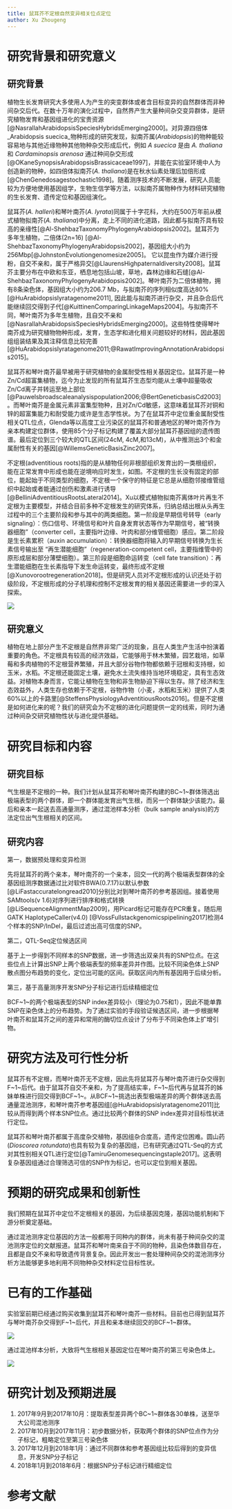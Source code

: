 ```yaml
---
title: 鼠耳芥不定根自然变异相关位点定位
author: Xu Zhougeng
---
```

# 研究背景和研究意义

## 研究背景

植物生长发育研究大多使用人为产生的突变群体或者含目标变异的自然群体而非种间杂交后代。在数十万年的演化过程中，自然界产生大量种间杂交变异群体，是研究植物发育和基因组进化的宝贵资源[@NasrallahArabidopsisSpeciesHybridsEmerging2000]。对异源四倍体 _Arabidopsis suecica_物种形成的研究发现，拟南芥属(_Arabidopsis_)的物种能较容易地与其他近缘物种其他物种杂交形成后代，例如 _A suecica_ 是由 _A. thaliana_ 和 _Cardaminopsis arenosa_ 通过种间杂交形成[@OKaneSynopsisArabidopsisBrassicaceae1997]，并能在实验室环境中人为创造新的物种，如四倍体拟南芥(_A. thaliana_)是在秋水仙素处理后加倍形成[@ChenGenedosagestochastic1998]。随着测序技术的不断发展，研究人员能较为方便地使用基因组学，生物生信学等方法，以拟南芥属物种作为材料研究植物的生长发育、遗传定位和基因组演化。

鼠耳芥(_A. halleri_)和琴叶南芥(_A. lyrata_)同属于十字花科，大约在500万年前从模式植物拟南芥(_A. thaliana_)中分离，走上不同的进化道路，因此都与拟南芥具有较高的亲缘性[@Al-ShehbazTaxonomyPhylogenyArabidopsis2002]。鼠耳芥为多年生植物，二倍体(2n=16) [@Al-ShehbazTaxonomyPhylogenyArabidopsis2002]，基因组大小约为256Mbp[@JohnstonEvolutiongenomesize2005]。 它以昆虫作为媒介进行授粉，自交不亲和，属于严格异交[@LlaurensHighpaternaldiversity2008]。鼠耳芥主要分布在中欧和东亚，栖息地包括山坡，草地，森林边缘和石缝[@Al-ShehbazTaxonomyPhylogenyArabidopsis2002]。琴叶南芥为二倍体植物，拥有8条染色体，基因组大小约为206.7 Mb，与拟南芥的序列相似度高达80%[@HuArabidopsislyratagenome2011], 因此能与拟南芥进行杂交，并且杂合后代能继续回交得到子代[@KuittinenComparingLinkageMaps2004]。与拟南芥不同，琴叶南芥为多年生植物，且自交不亲和[@NasrallahArabidopsisSpeciesHybridsEmerging2000]。这些特性使得琴叶南芥成为研究植物物种形成，发育，生态学和进化相关问题较好的材料，因此基因组组装结果及其注释信息比较完善[@HuArabidopsislyratagenome2011;@RawatImprovingAnnotationArabidopsis2015]。

鼠耳芥和琴叶南芥最早被用于研究植物的金属耐受性相关基因定位。鼠耳芥是一种Zn/Cd超富集植物，迄今为止发现的所有鼠耳芥生态型均能从土壤中超量吸收Zn/Cd离子并转运至地上部位[@Pauwelsbroadscaleanalysispopulation2006;@BertGeneticbasisCd2003]。而琴叶南芥是金属元素非富集型物种，且对Zn/Cd敏感，这意味着鼠耳芥对铜和锌的超富集能力和耐受能力或许是生态学性状。为了在鼠耳芥中定位重金属耐受性相关QTL位点，Glenda等以高度工业污染区的鼠耳芥和普通地区的琴叶南芥作为亲本构建定位群体，使用85个分子标记构建了覆盖大部分鼠耳芥基因组的遗传图谱。最后定位到三个较大的QTL区间(24cM, 4cM,和13cM)，从中推测出3个和金属耐性有关的基因[@WillemsGeneticBasisZinc2007]。

不定根(adventitious roots)指的是从植物任何非根部组织发育出的一类根组织，能在正常发育中形成也能在逆境响应时发生，如图。不定根的生长没有固定的部位，能起始于不同类型的细胞，不定根一个保守的特征是它总是从细胞邻接维管组织中起始或者能通过创伤和激素进行诱导[@BelliniAdventitiousRootsLateral2014]。Xu以模式植物拟南芥离体叶片再生不定根为主要模型，并结合目前多种不定根发生的研究体系，归纳总结出根从头再生过程中的三个主要阶段和参与其中的两类细胞。第一阶段是早期信号转导（early signaling）：伤口信号、环境信号和叶片自身发育状态等作为早期信号，被“转换器细胞”（converter cell，主要指叶边缘、叶肉和部分维管细胞）感应。第二阶段是生长素累积（auxin accumulation）：转换器细胞将输入的早期信号转换为生长素信号输出至 “再生潜能细胞”（regeneration-competent cell，主要指维管中的原形成层和部分薄壁细胞）。第三阶段是细胞命运转变（cell fate transition）：再生潜能细胞在生长素指导下发生命运转变，最终形成不定根[@Xunovorootregeneration2018]。但是研究人员对不定根形成的认识还处于初级阶段，不定根形成的分子机理和控制不定根发育的相关基因还需要进一步的深入探索。

![](http://oex750gzt.bkt.clouddn.com/17-12-13/57082869.jpg)

## 研究意义

植物在地上部分产生不定根是自然界非常广泛的现象，且在人类生产生活中扮演着重要的角色。不定根具有较高的经济效益，它能够用于林木繁殖，园艺栽培，如草莓和多肉植物的不定根营养繁殖，并且大部分谷物作物都依赖于冠根和支持根，如玉米，水稻。不定根还能固定土壤，避免水土流失维持当地环境稳定，具有生态效益。对植物本身而言，它能让植物在生物和非生物胁迫下得以生存。除了经济和生态效益外，人类生存也依赖于不定根，谷物作物（小麦，水稻和玉米）提供了人类60%以上的卡路里[@SteffensPhysiologyAdventitiousRoots2016]。但是不定根是如何进化来的呢？我们的研究会为不定根的进化问题提供一定的线索，同时为通过种间杂交研究植物性状与进化提供基础。

# 研究目标和内容

## 研究目标

气生根是不定根的一种。我们计划从鼠耳芥和琴叶南芥构建的BC~1~群体筛选出极端表型的两个群体，即一个群体能发育出气生根，而另一个群体缺少该能力。最后和亲本一起送去高通量测序，通过混池样本分析（bulk sample analysis)的方法定位出气生根相关的区间。

## 研究内容

第一，数据预处理和变异检测

先将鼠耳芥的两个亲本，琴叶南芥的一个亲本，回交一代的两个极端表型群体的全基因组测序数据通过比对软件BWA(0.7.17)以默认参数[@LiFastaccuratelongread2010]分别比对到琴叶南芥的参考基因组。接着使用SAMtools(v 1.6)对序列进行排序和格式转换[@LiSequenceAlignmentMap2009]，用Picard标记可能存在PCR重复。随后用GATK HaplotypeCaller(v4.0) [@VossFullstackgenomicspipelining2017]检测4个样本的SNP/InDel，最后过滤出高可信度的SNP。

第二，QTL-Seq定位候选区间

基于上一步得到不同样本的SNP数据，进一步筛选出双亲共有的SNP位点。在这些位点上计算出SNP上两个极端表型的频率差异并作图。比较不同染色体上SNP散点图分布趋势的变化，定位出可能的区间。获取区间内所有基因用于后续分析。

第三，基于高量测序开发SNP分子标记进行后续精细定位

BCF~1~的两个极端表型的SNP index差异较小（理论为0.75和1），因此不能单靠SNP在染色体上的分布趋势。为了通过实验的手段验证候选区间，进一步根据琴叶南芥和鼠耳芥之间的差异和常用的酶切位点设计了分布于不同染色体上扩增引物。

# 研究方法及可行性分析

鼠耳芥有不定根，而琴叶南芥无不定根，因此先将鼠耳芥与琴叶南芥进行杂交得到F~1~后代。由于鼠耳芥自交不亲和，为了提高结实率，F~1~后代再与鼠耳芥的姊妹单株进行回交得到BCF~1~。从BCF~1~挑选出表型极端差异的两个群体送去高通量混池测序，和琴叶南芥参考基因组[@HuArabidopsislyratagenome2011]比较从而得到两个样本SNP位点。通过比较两个群体的SNP index差异对目标性状进行定位。

鼠耳芥和琴叶南芥都属于高度杂交植物，基因组杂合度高，遗传定位困难。圆山药(_Dioscorea rotundata_)也具有较为复杂的基因组，已有研究通过QTL-Seq的方式对其性别相关QTL进行定位[@TamiruGenomesequencingstaple2017]。这表明复杂基因组通过合理筛选可信的SNP作为标记，也可以定位到相关基因。

# 预期的研究成果和创新性

我们预期在鼠耳芥中定位不定根相关的基因，为后续基因克隆，基因功能机制和下游分析奠定基础。

通过混池测序定位基因的方法一般都用于同种内的群体，尚未有基于种间杂交的混池测序定位的文献报道。鼠耳芥和琴叶南来自于不同的物种，且染色体数目存在，且都是自交不亲和导致遗传背景复杂。因此开发出一套处理种间杂交的混池测序分析方法能够更多地利用不同物种杂交材料定位目标性状。

# 已有的工作基础

实验室前期已经通过购买收集到鼠耳芥和琴叶南芥一些材料。目前也已得到鼠耳芥与琴叶南芥杂交得到F~1~后代，并且和亲本继续回交的BCF~1~群体。

![](http://oex750gzt.bkt.clouddn.com/17-12-10/21104649.jpg)

通过混池样本分析，大致将气生根相关基因定位在琴叶南芥的第三号染色体上。

![](http://oex750gzt.bkt.clouddn.com/17-12-12/507076.jpg)

# 研究计划及预期进展

1. 2017年9月到2017年10月：提取表型差异两个BC~1~群体各30单株，送至华大公司混池测序
1. 2017年10月到2017年11月：初步数据分析，获取两个群体的SNP位点作为分子标记，粗略定位至第三号染色体
1. 2017年12月到2018年1月：通过不同群体和参考基因组比较后得到的变异信息，开发SNP分子标记
1. 2018年1月到2018年6月：根据SNP分子标记进行精细定位

# 参考文献
